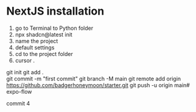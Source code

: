 # NextJS installation
1. go to Terminal to Python folder
2. npx shadcn@latest init
3. name the project
4. default settings
5. cd to the project folder
6. cursor .

git init
git add .         
git commit -m "first commit"
git branch -M main
git remote add origin https://github.com/badgerhoneymoon/starter.git
git push -u origin main# expo-flow

commit 4